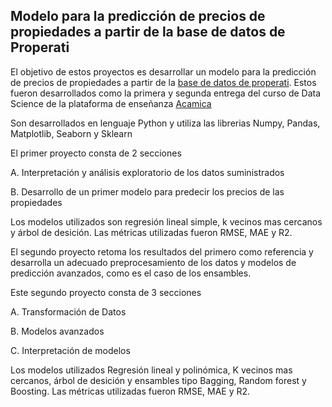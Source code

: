 ## Modelo para la predicción de precios de propiedades a partir de la base de datos de Properati

El objetivo de estos proyectos es desarrollar un modelo para la predicción de precios de propiedades a partir de la [base de datos de properati](https://drive.google.com/uc?export=download&id=1Ugbsw5XbNRbglomSQO1qkAgMFB_3BzmB). Estos fueron desarrollados como la primera y segunda entrega del curso de Data Science de la plataforma de enseñanza [Acamica](https://www.acamica.com/)

Son desarrollados en lenguaje Python y utiliza las librerias Numpy, Pandas, Matplotlib, Seaborn y Sklearn

El primer proyecto consta de 2 secciones

A. Interpretación y análisis exploratorio de los datos suministrados

B. Desarrollo de un primer modelo para predecir los precios de las propiedades

Los modelos utilizados son regresión lineal simple, k vecinos mas cercanos y árbol de desición.
Las métricas utilizadas fueron RMSE, MAE y R2.

El segundo proyecto retoma los resultados del primero como referencia y desarrolla un adecuado preprocesamiento de los datos y modelos de predicción avanzados, como es el caso de los ensambles.

Este segundo proyecto consta de 3 secciones

A. Transformación de Datos

B. Modelos avanzados

C. Interpretación de modelos

Los modelos utilizados Regresión lineal y polinómica, K vecinos mas cercanos, árbol de desición y ensambles tipo Bagging, Random forest y Boosting.
Las métricas utilizadas fueron RMSE, MAE y R2.



